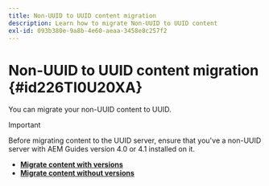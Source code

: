 ```yaml
---
title: Non-UUID to UUID content migration
description: Learn how to migrate Non-UUID to UUID content
exl-id: 093b380e-9a8b-4e60-aeaa-3458e8c257f2
---
```

# Non-UUID to UUID content migration {#id226TI0U20XA}


You can migrate your non-UUID content to UUID. 

>[!IMPORTANT]
>
> Before migrating content to the UUID server, ensure that you've a non-UUID server with AEM Guides version 4.0 or 4.1 installed on it.



* [**Migrate content with versions**](./migrate-non-uuid-uuid-with-versions.md)
* [**Migrate content without versions**](./migrate-non-uuid-uuid-without-versions.md)




